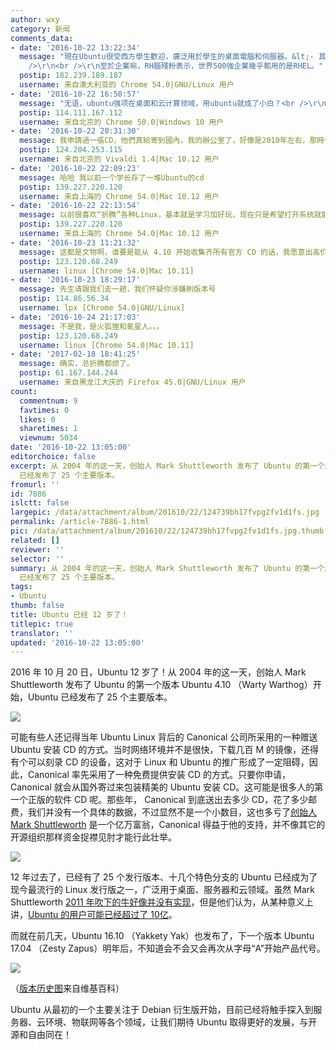 ```yaml
---
author: wxy
category: 新闻
comments_data:
- date: '2016-10-22 13:22:34'
  message: "現在Ubuntu很受西方學生歡迎，廣泛用於學生的桌面電腦和伺服器。&lt;- 其實感覺都是小白在用，看到大神一般都是用Arch或者Gentoo的<br
    />\r\n<br />\r\n至於企業嘛，RH腦殘粉表示，世界500強企業幾乎都用的是RHEL。"
  postip: 182.239.189.187
  username: 来自澳大利亚的 Chrome 54.0|GNU/Linux 用户
- date: '2016-10-22 16:50:57'
  message: "无语，ubuntu强项在桌面和云计算领域，用ubuntu就成了小白？<br />\r\n非得花费大量的时间去安装编译一个系统，这才是低手才会做的事，即开即用，即时上手才是王道，安装编译一个桌面linux系统在我看来并不能说明有多屌。"
  postip: 114.111.167.112
  username: 来自北京的 Chrome 50.0|Windows 10 用户
- date: '2016-10-22 20:31:30'
  message: 我申請過一張CD，他們真給寄到國內，我的辦公室了，好像是2010年左右，那時候Adobe PDF Reader還官方支持Linux。不過後來有兩次，我的系統崩潰了，從此就鎖定Debian和openSUSE，不過後來，16.04LTS我又裝上玩了玩，回憶了一下從前的記憶～
  postip: 124.204.253.115
  username: 来自北京的 Vivaldi 1.4|Mac 10.12 用户
- date: '2016-10-22 22:09:23'
  message: 哈哈 我以前一个学长存了一堆Ubuntu的cd
  postip: 139.227.220.120
  username: 来自上海的 Chrome 54.0|Mac 10.12 用户
- date: '2016-10-22 22:13:54'
  message: 以前很喜欢“折腾”各种Linux，基本就是学习加好玩，现在只是希望打开系统就能直接去做要做的事了，而不是花一堆时间弄好配置然后在进入正题，我主要用来做开发，不是做运维，而且运维也更希望自动化会方便点。这一点上基本上一个正常的Linux发型版都允许你去写脚本做配置，arch能做rh能做，Ubuntu也能做，一样的吧。
  postip: 139.227.220.120
  username: 来自上海的 Chrome 54.0|Mac 10.12 用户
- date: '2016-10-23 11:21:32'
  message: 这都是文物啊，谁要是能从 4.10 开始收集齐所有官方 CD 的话，我愿意出高价收过来~
  postip: 123.120.68.249
  username: linux [Chrome 54.0|Mac 10.11]
- date: '2016-10-23 18:29:17'
  message: 先生请跟我们走一趟，我们怀疑你涉嫌刷版本号
  postip: 114.86.56.34
  username: lpx [Chrome 54.0|GNU/Linux]
- date: '2016-10-24 21:17:03'
  message: 不是我，是火狐狸和氪星人。。。
  postip: 123.120.68.249
  username: linux [Chrome 54.0|Mac 10.11]
- date: '2017-02-18 18:41:25'
  message: 确实，总折腾都烦了。
  postip: 61.167.144.244
  username: 来自黑龙江大庆的 Firefox 45.0|GNU/Linux 用户
count:
  commentnum: 9
  favtimes: 0
  likes: 0
  sharetimes: 1
  viewnum: 5034
date: '2016-10-22 13:05:00'
editorchoice: false
excerpt: 从 2004 年的这一天，创始人 Mark Shuttleworth 发布了 Ubuntu 的第一个版本 Ubuntu 4.10 （Warty Warthog）开始，Ubuntu
  已经发布了 25 个主要版本。
fromurl: ''
id: 7886
islctt: false
largepic: /data/attachment/album/201610/22/124739bh17fvpg2fv1d1fs.jpg
permalink: /article-7886-1.html
pic: /data/attachment/album/201610/22/124739bh17fvpg2fv1d1fs.jpg.thumb.jpg
related: []
reviewer: ''
selector: ''
summary: 从 2004 年的这一天，创始人 Mark Shuttleworth 发布了 Ubuntu 的第一个版本 Ubuntu 4.10 （Warty Warthog）开始，Ubuntu
  已经发布了 25 个主要版本。
tags:
- Ubuntu
thumb: false
title: Ubuntu 已经 12 岁了！
titlepic: true
translator: ''
updated: '2016-10-22 13:05:00'
---
```


2016 年 10 月 20 日，Ubuntu 12 岁了！从 2004 年的这一天，创始人 Mark Shuttleworth 发布了 Ubuntu 的第一个版本 Ubuntu 4.10 （Warty Warthog）开始，Ubuntu 已经发布了 25 个主要版本。


![](/data/attachment/album/201610/22/124739bh17fvpg2fv1d1fs.jpg)


可能有些人还记得当年 Ubuntu Linux 背后的 Canonical 公司所采用的一种赠送 Ubuntu 安装 CD 的方式。当时网络环境并不是很快，下载几百 M 的镜像，还得有个可以刻录 CD 的设备，这对于 Linux 和 Ubuntu 的推广形成了一定阻碍，因此，Canonical 率先采用了一种免费提供安装 CD 的方式。只要你申请，Canonical 就会从国外寄过来包装精美的 Ubuntu 安装 CD。这可能是很多人的第一个正版的软件 CD 呢。那些年， Canonical 到底送出去多少 CD，花了多少邮费，我们并没有一个具体的数据，不过显然不是一个小数目，这也多亏了[创始人 Mark Shuttleworth](/article-7523-1.html) 是一个亿万富翁，Canonical 得益于他的支持，并不像其它的开源组织那样资金捉襟见肘才能行此壮举。


![](/data/attachment/album/201610/22/125854r80c8e3yn88yegp8.jpg)


12 年过去了，已经有了 25 个发行版本、十几个特色分支的 Ubuntu 已经成为了现今最流行的 Linux 发行版之一，广泛用于桌面、服务器和云领域。虽然 Mark Shuttleworth [2011 年吹下的牛好像并没有实现](/article-6773-1.html)，但是他们认为，从某种意义上讲，[Ubuntu 的用户可能已经超过了 10亿](/article-6784-1.html)。


而就在前几天，Ubuntu 16.10 （Yakkety Yak）也发布了，下一个版本 Ubuntu 17.04 （Zesty Zapus）明年后，不知道会不会又会再次从字母“A”开始产品代号。


![](/data/attachment/album/201610/22/130540yee1a9dw7ezbfabh.png)


（[版本历史图](https://en.wikipedia.org/wiki/Ubuntu_version_history)来自维基百科）


Ubuntu 从最初的一个主要关注于 Debian 衍生版开始，目前已经将触手探入到服务器、云环境、物联网等各个领域，让我们期待 Ubuntu 取得更好的发展，与开源和自由同在！